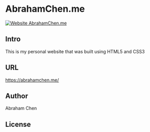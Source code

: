 # AbrahamChen.me
[![Website AbrahamChen.me](https://img.shields.io/website-up-down-green-red/https/AbrahamChen.me.svg)](https://AbrahamChen.me/)
## Intro
This is my personal website that was built using HTML5 and CSS3

## URL
https://abrahamchen.me/

## Author
Abraham Chen

## License